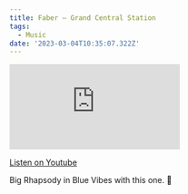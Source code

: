 ```yaml
---
title: Faber — Grand Central Station
tags:
  - Music
date: '2023-03-04T10:35:07.322Z'
---
```


<iframe src="https://www.youtube-nocookie.com/embed/KVajbaA2Vvc?modestbranding=1&showinfo=0&rel=0" title="YouTube video player" frameborder="0" allow="accelerometer; autoplay; encrypted-media; gyroscope; picture-in-picture;" allowfullscreen className="youtube_video"></iframe>

[Listen on Youtube](https://youtu.be/KVajbaA2Vvc)

Big Rhapsody in Blue Vibes with this one. 🌆
